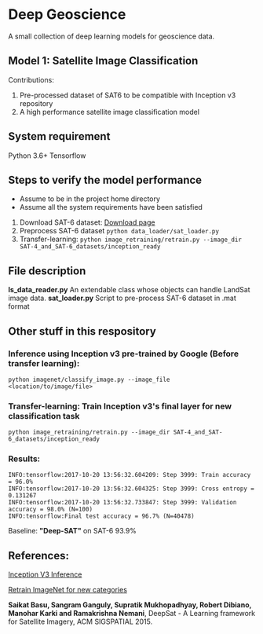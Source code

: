 
# Deep Geoscience

A small collection of deep learning models for geoscience data. 


## Model 1: Satellite Image Classification

Contributions: 
1. Pre-processed dataset of SAT6 to be compatible with Inception v3 repository
2. A high performance satellite image classification model

## System requirement
Python 3.6+
Tensorflow

## Steps to verify the model performance
* Assume to be in the project home directory
* Assume all the system requirements have been satisfied
1. Download SAT-6 dataset: [Download page](http://csc.lsu.edu/~saikat/deepsat/)
2. Preprocess SAT-6 dataset ```python data_loader/sat_loader.py```
3. Transfer-learning: 
```python image_retraining/retrain.py --image_dir SAT-4_and_SAT-6_datasets/inception_ready``` 

## File description
**ls_data_reader.py**
An extendable class whose objects can handle LandSat image data.
**sat_loader.py**
Script to pre-process SAT-6 dataset in .mat format

## Other stuff in this respository
### Inference using Inception v3 pre-trained by Google (Before transfer learning):
```python imagenet/classify_image.py --image_file <location/to/image/file>```

### Transfer-learning: Train Inception v3's final layer for new classification task

```python image_retraining/retrain.py --image_dir SAT-4_and_SAT-6_datasets/inception_ready ```

### Results: 
```
INFO:tensorflow:2017-10-20 13:56:32.604209: Step 3999: Train accuracy = 96.0%
INFO:tensorflow:2017-10-20 13:56:32.604325: Step 3999: Cross entropy = 0.131267
INFO:tensorflow:2017-10-20 13:56:32.733847: Step 3999: Validation accuracy = 98.0% (N=100)
INFO:tensorflow:Final test accuracy = 96.7% (N=40478)
```

Baseline: **"Deep-SAT"** on SAT-6 93.9%

## References:

[Inception V3 Inference](https://www.tensorflow.org/tutorials/image_recognition
)

[Retrain ImageNet for new categories](https://www.tensorflow.org/tutorials/image_retraining)


**Saikat Basu, Sangram Ganguly, Supratik Mukhopadhyay, Robert Dibiano, Manohar Karki and Ramakrishna Nemani**, DeepSat - A Learning framework for Satellite Imagery, ACM SIGSPATIAL 2015.

